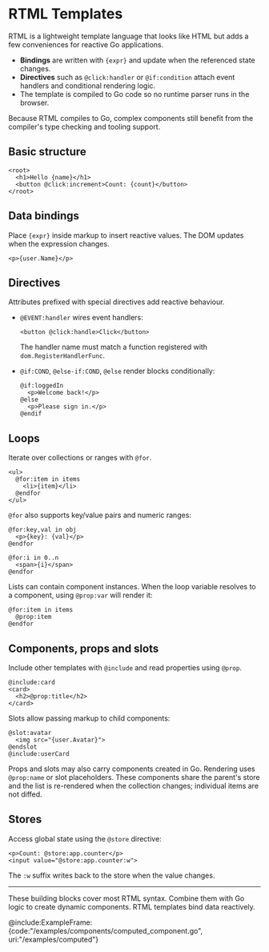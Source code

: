 # RTML Templates

RTML is a lightweight template language that looks like HTML but adds a
few conveniences for reactive Go applications.

- **Bindings** are written with `{expr}` and update when the referenced
  state changes.
- **Directives** such as `@click:handler` or `@if:condition` attach event handlers and
  conditional rendering logic.
- The template is compiled to Go code so no runtime parser runs in the
  browser.

Because RTML compiles to Go, complex components still benefit from the
compiler's type checking and tooling support.

## Basic structure

```rtml
<root>
  <h1>Hello {name}</h1>
  <button @click:increment>Count: {count}</button>
</root>
```

## Data bindings

Place `{expr}` inside markup to insert reactive values. The DOM updates
when the expression changes.

```rtml
<p>{user.Name}</p>
```

## Directives

Attributes prefixed with special directives add reactive behaviour.

- `@EVENT:handler` wires event handlers:

  ```rtml
  <button @click:handle>Click</button>
  ```

  The handler name must match a function registered with `dom.RegisterHandlerFunc`.

- `@if:COND`, `@else-if:COND`, `@else` render blocks conditionally:

  ```rtml
  @if:loggedIn
    <p>Welcome back!</p>
  @else
    <p>Please sign in.</p>
  @endif
  ```

## Loops

Iterate over collections or ranges with `@for`.

```rtml
<ul>
  @for:item in items
    <li>{item}</li>
  @endfor
</ul>
```

`@for` also supports key/value pairs and numeric ranges:

```rtml
@for:key,val in obj
  <p>{key}: {val}</p>
@endfor

@for:i in 0..n
  <span>{i}</span>
@endfor
```

Lists can contain component instances. When the loop variable resolves to a
component, using `@prop:var` will render it:

```rtml
@for:item in items
  @prop:item
@endfor
```

## Components, props and slots

Include other templates with `@include` and read properties using
`@prop`.

```rtml
@include:card
<card>
  <h2>@prop:title</h2>
</card>
```

Slots allow passing markup to child components:

```rtml
@slot:avatar
  <img src="{user.Avatar}">
@endslot
@include:userCard
```

Props and slots may also carry components created in Go. Rendering uses
`@prop:name` or slot placeholders. These components share the parent's store
and the list is re-rendered when the collection changes; individual items are
not diffed.

## Stores

Access global state using the `@store` directive:

```rtml
<p>Count: @store:app.counter</p>
<input value="@store:app.counter:w">
```

The `:w` suffix writes back to the store when the value changes.

---

These building blocks cover most RTML syntax. Combine them with Go
logic to create dynamic components.
RTML templates bind data reactively.

@include:ExampleFrame:{code:"/examples/components/computed_component.go", uri:"/examples/computed"}
